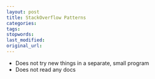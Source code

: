 ```yaml
---
layout: post
title: StackOverflow Patterns
categories:
tags:
stopwords:
last_modified:
original_url:
---
```


* Does not try new things in a separate, small program
* Does not read any docs


